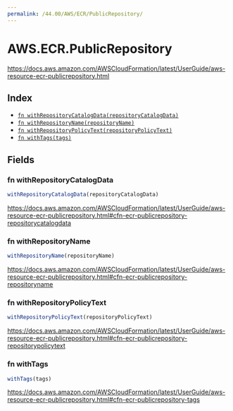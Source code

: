 ```yaml
---
permalink: /44.00/AWS/ECR/PublicRepository/
---
```


# AWS.ECR.PublicRepository

https://docs.aws.amazon.com/AWSCloudFormation/latest/UserGuide/aws-resource-ecr-publicrepository.html

## Index

* [`fn withRepositoryCatalogData(repositoryCatalogData)`](#fn-withrepositorycatalogdata)
* [`fn withRepositoryName(repositoryName)`](#fn-withrepositoryname)
* [`fn withRepositoryPolicyText(repositoryPolicyText)`](#fn-withrepositorypolicytext)
* [`fn withTags(tags)`](#fn-withtags)

## Fields

### fn withRepositoryCatalogData

```ts
withRepositoryCatalogData(repositoryCatalogData)
```

https://docs.aws.amazon.com/AWSCloudFormation/latest/UserGuide/aws-resource-ecr-publicrepository.html#cfn-ecr-publicrepository-repositorycatalogdata

### fn withRepositoryName

```ts
withRepositoryName(repositoryName)
```

https://docs.aws.amazon.com/AWSCloudFormation/latest/UserGuide/aws-resource-ecr-publicrepository.html#cfn-ecr-publicrepository-repositoryname

### fn withRepositoryPolicyText

```ts
withRepositoryPolicyText(repositoryPolicyText)
```

https://docs.aws.amazon.com/AWSCloudFormation/latest/UserGuide/aws-resource-ecr-publicrepository.html#cfn-ecr-publicrepository-repositorypolicytext

### fn withTags

```ts
withTags(tags)
```

https://docs.aws.amazon.com/AWSCloudFormation/latest/UserGuide/aws-resource-ecr-publicrepository.html#cfn-ecr-publicrepository-tags